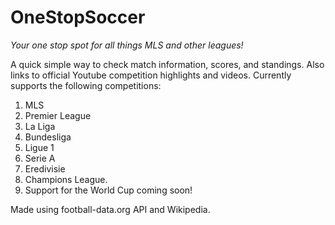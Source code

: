 # OneStopSoccer

*Your one stop spot for all things MLS and other leagues!*

A quick simple way to check match information, scores, and standings. Also links to official Youtube competition highlights and videos. Currently supports the following competitions:
1. MLS
2. Premier League
3. La Liga
4. Bundesliga
5. Ligue 1
6. Serie A
7. Eredivisie
8. Champions League.
9. Support for the World Cup coming soon!

Made using football-data.org API and Wikipedia.